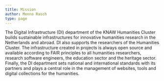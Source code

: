 ```yaml
---
title: Mission
author: Menno Rasch
type: page
---
```

The Digital Infrastructure (DI) department of the KNAW Humanities Cluster builds sustainable infrastructures for innovative humanities research in the Netherlands and abroad. DI also supports the researchers of the Humanities Cluster. The infrastructure created in projects is always open source and available according to FAIR principles to all humanities researchers, research software engineers, the education sector and the heritage sector. Finally, the DI department sets national and international standards with its partners and plays a central role in the management of websites, tools and digital collections for the humanities.
